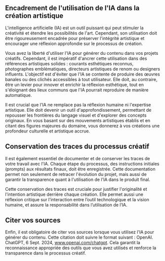 ## Encadrement de l'utilisation de l'IA dans la création artistique
L'intelligence artificielle (IA) est un outil puissant qui peut stimuler la créativité et étendre les possibilités de l'art. Cependant, son utilisation doit être rigoureusement encadrée pour préserver l'intégrité artistique et encourager une réflexion approfondie sur le processus de création.

Vous avez la liberté d'utiliser l'IA pour générer du contenu dans vos projets créatifs. Cependant, il est impératif d'ancrer cette utilisation dans des références artistiques solides : courants esthétiques reconnus, photographes emblématiques, directeurs artistiques de renom ou designers influents. L'objectif est d'éviter que l'IA se contente de produire des œuvres banales ou des clichés accessibles à tout utilisateur. Elle doit, au contraire, être un levier pour innover et enrichir la réflexion esthétique, tout en s'éloignant des lieux communs que l'IA pourrait reproduire de manière automatique.

Il est crucial que l'IA ne remplace pas la réflexion humaine ni l'expertise artistique. Elle doit devenir un outil d'approfondissement, permettant de repousser les frontières du langage visuel et d'explorer des concepts originaux. En vous basant sur des mouvements artistiques établis et en citant des figures majeures du domaine, vous donnerez à vos créations une profondeur culturelle et artistique accrue.

## Conservation des traces du processus créatif
Il est également essentiel de documenter et de conserver les traces de votre travail avec l'IA. Chaque étape du processus, des instructions initiales (prompts) aux résultats finaux, doit être enregistrée. Cette documentation permet non seulement de retracer l'évolution du projet, mais aussi de garantir la transparence quant à l'utilisation de l'IA dans le produit final.

Cette conservation des traces est cruciale pour justifier l'originalité et l'intention artistique derrière chaque création. Elle permet aussi une réflexion critique sur l’interaction entre l’outil technologique et la vision humaine, et assure la responsabilité dans l’utilisation de l’IA.

## Citer vos sources
Enfin, il est obligatoire de citer vos sources lorsque vous utilisez l'IA pour générer du contenu. Cette citation doit suivre le format suivant : OpenAI. ChatGPT, 6 Sept. 2024, www.openai.com/chatgpt. Cela garantit la reconnaissance appropriée des outils que vous avez utilisés et renforce la transparence dans le processus créatif.
